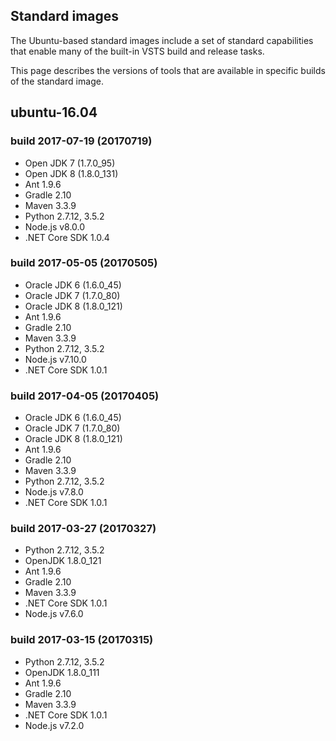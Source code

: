 ## Standard images
The Ubuntu-based standard images include a set of standard capabilities that enable many of the built-in VSTS build and release tasks.

This page describes the versions of tools that are available in specific builds of the standard image.

## ubuntu-16.04

### build 2017-07-19 (20170719)
- Open JDK 7 (1.7.0_95)
- Open JDK 8 (1.8.0_131)
- Ant 1.9.6
- Gradle 2.10
- Maven 3.3.9
- Python 2.7.12, 3.5.2
- Node.js v8.0.0
- .NET Core SDK 1.0.4

### build 2017-05-05 (20170505)
- Oracle JDK 6 (1.6.0_45)
- Oracle JDK 7 (1.7.0_80)
- Oracle JDK 8 (1.8.0_121)
- Ant 1.9.6
- Gradle 2.10
- Maven 3.3.9
- Python 2.7.12, 3.5.2
- Node.js v7.10.0
- .NET Core SDK 1.0.1

### build 2017-04-05 (20170405)
- Oracle JDK 6 (1.6.0_45)
- Oracle JDK 7 (1.7.0_80)
- Oracle JDK 8 (1.8.0_121)
- Ant 1.9.6
- Gradle 2.10
- Maven 3.3.9
- Python 2.7.12, 3.5.2
- Node.js v7.8.0
- .NET Core SDK 1.0.1

### build 2017-03-27 (20170327)
- Python 2.7.12, 3.5.2
- OpenJDK 1.8.0_121
- Ant 1.9.6
- Gradle 2.10
- Maven 3.3.9
- .NET Core SDK 1.0.1
- Node.js v7.6.0

### build 2017-03-15 (20170315)
- Python 2.7.12, 3.5.2
- OpenJDK 1.8.0_111
- Ant 1.9.6
- Gradle 2.10
- Maven 3.3.9
- .NET Core SDK 1.0.1
- Node.js v7.2.0
